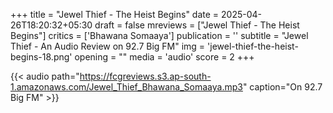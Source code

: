 +++
title = "Jewel Thief - The Heist Begins"
date = 2025-04-26T18:20:32+05:30
draft = false
mreviews = ["Jewel Thief - The Heist Begins"]
critics = ['Bhawana Somaaya']
publication = ''
subtitle = "Jewel Thief - An Audio Review on 92.7 Big FM"
img = 'jewel-thief-the-heist-begins-18.png'
opening = ""
media = 'audio'
score = 2
+++

{{< audio path="https://fcgreviews.s3.ap-south-1.amazonaws.com/Jewel_Thief_Bhawana_Somaaya.mp3" caption="On 92.7 Big FM" >}}
